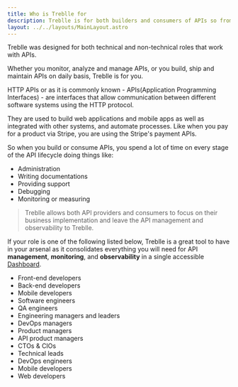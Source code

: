 ```yaml
---
title: Who is Treblle for
description: Treblle is for both builders and consumers of APIs so from DevOps teams to startups will have real value from having Treblle for monitor and observing their APIs
layout: ../../layouts/MainLayout.astro
---
```


Treblle was designed for both technical and non-technical roles that work with APIs.

Whether you monitor, analyze and manage APIs, or you build, ship and maintain APIs on daily basis, Treblle is for you.

HTTP APIs or as it is commonly known - APIs(Application Programming Interfaces) - are interfaces that allow communication between different software systems using the HTTP protocol.

They are used to build web applications and mobile apps as well as integrated with other systems, and automate processes. Like when you pay for a product via Stripe, you are using the Stripe's payment APIs.

So when you build or consume APIs, you spend a lot of time on every stage of the API lifecycle doing things like:

- Administration
- Writing documentations
- Providing support
- Debugging
- Monitoring or measuring

> Treblle allows both API providers and consumers to focus on their business implementation and leave the API management and observability to Treblle.

If your role is one of the following listed below, Treblle is a great tool to have in your arsenal as it consolidates everything you will need for API **management**, **monitoring**, and **observability** in a single accessible [Dashboard](/en/dashboard).

- Front-end developers
- Back-end developers
- Mobile developers
- Software engineers
- QA engineers
- Engineering managers and leaders
- DevOps managers
- Product managers
- API product managers
- CTOs & CIOs
- Technical leads
- DevOps engineers
- Mobile developers
- Web developers
